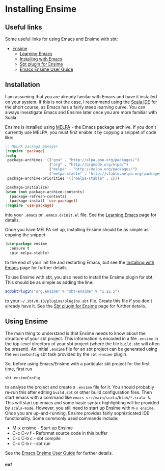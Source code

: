 # Installing Ensime

## Useful links

Some useful links for using Emacs and Ensime with sbt:

* [Ensime](http://ensime.org/)
  * [Learning Emacs](http://ensime.org/editors/emacs/learning)
  * [Installing with Emacs](http://ensime.org/editors/emacs/install/)
  * [Sbt plugin for Ensime](http://ensime.org/build_tools/sbt/)
  * [Emacs Ensime User Guide](http://ensime.org/editors/emacs/userguide/)

## Installation

I am assuming that you are already familar with Emacs and have it installed on your system. If this is not the case, I recommend using the [Scala IDE](ScalaIDE.md) for the short course, as Emacs has a fairly steep learning curve. You can always investigate Emacs and Ensime later once you are more familiar with Scala.

Ensime is installed using [MELPA](http://melpa.org/) - the Emacs package archive. If you don't currently use MELPA, you must first enable it by copying a snippet of code like:
```lisp
;; MELPA package manager
(require 'package)
(setq
 package-archives '(("gnu" . "http://elpa.gnu.org/packages/")
                    ("org" . "http://orgmode.org/elpa/")
                    ("melpa" . "http://melpa.org/packages/")
                    ("melpa-stable" . "http://stable.melpa.org/packages/"))
 package-archive-priorities '(("melpa-stable" . 1)))

(package-initialize)
(when (not package-archive-contents)
  (package-refresh-contents)
  (package-install 'use-package))
(require 'use-package)
```
into your `.emacs` or `.emacs.d/init.el` file. See the [Learning Emacs](http://ensime.org/editors/emacs/learning) page for details.

Once you have MELPA set up, installing Ensime should be as simple as copying the snippet:
```lisp
(use-package ensime
  :ensure t
  :pin melpa-stable)
```
to the end of your init file and restarting Emacs, but see the [Installing with Emacs](http://ensime.org/editors/emacs/install/) page for further details.

To use Ensime with sbt, you also need to install the Ensime plugin for sbt. This should be as simple as adding the line:
```scala
addSbtPlugin("org.ensime" % "sbt-ensime" % "1.12.5")
```
to your `~/.sbt/0.13/plugins/plugins.sbt` file. Create this file if you don't already have it. See the [Sbt plugin for Ensime](http://ensime.org/build_tools/sbt/) page for further details.

## Using Ensime

The main thing to understand is that Ensime needs to know about the structure of your sbt project. This information is encoded in a file `.ensime` in the top-level directory of your sbt project (where the file `build.sbt` will often be present). An initial `.ensime` file for an sbt project can be generated using the `ensimeConfig` sbt task provided by the `sbt-ensime` plugin.

So, before using Emacs/Ensime with a particular sbt project for the first time, first run
```bash
sbt ensimeConfig
```
to analyse the project and create a `.ensime` file for it. You should probably re-run this after editing `build.sbt` or other build configuration files. Then start emacs with a command like `emacs src/main/scala/blah/*.scala &`. This will start up emacs and some basic syntax highlighting will be provided by `scala-mode`. However, you still need to start up Ensime with `M-x ensime`. Once you are up-and-running, Ensime provides fairly sophisticated IDE functionality. Some commonly used commands include:

* M-x ensime - Start up Ensime
* C-c C-v f - Reformat source code in this buffer
* C-c C-b c - sbt compile
* C-c C-b r - sbt run

See the [Emacs Ensime User Guide](http://ensime.org/editors/emacs/userguide/) for further details.



#### eof

